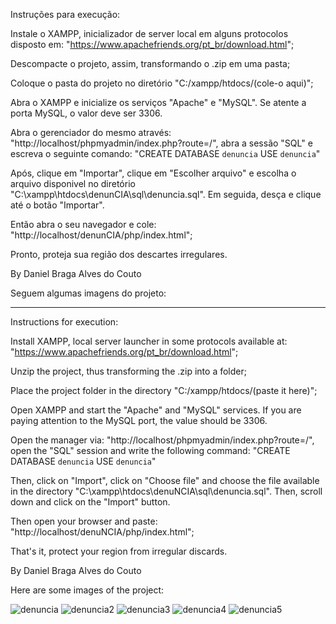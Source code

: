 Instruções para execução:

Instale o XAMPP, inicializador de server local em alguns protocolos disposto em: "https://www.apachefriends.org/pt_br/download.html";

Descompacte o projeto, assim, transformando o .zip em uma pasta;

Coloque o pasta do projeto no diretório "C:/xampp/htdocs/(cole-o aqui)";

Abra o XAMPP e inicialize os serviços "Apache" e "MySQL". Se atente a porta MySQL, o valor deve ser 3306.

Abra o gerenciador do mesmo através: "http://localhost/phpmyadmin/index.php?route=/", abra a sessão "SQL" e escreva o seguinte comando: 
"CREATE DATABASE `denuncia`
USE `denuncia`"

Após, clique em "Importar", clique em "Escolher arquivo" e escolha o arquivo disponivel no diretório "C:\xampp\htdocs\denunCIA\sql\denuncia.sql". Em seguida, desça e clique até o botão "Importar".

Então abra o seu navegador e cole: "http://localhost/denunCIA/php/index.html";

Pronto, proteja sua região dos descartes irregulares.

By Daniel Braga Alves do Couto

Seguem algumas imagens do projeto:

___________________________________________________________________________________________________________________________________________________________________________________

Instructions for execution:

Install XAMPP, local server launcher in some protocols available at: "https://www.apachefriends.org/pt_br/download.html";

Unzip the project, thus transforming the .zip into a folder;

Place the project folder in the directory "C:/xampp/htdocs/(paste it here)";

Open XAMPP and start the "Apache" and "MySQL" services. If you are paying attention to the MySQL port, the value should be 3306.

Open the manager via: "http://localhost/phpmyadmin/index.php?route=/", open the "SQL" session and write the following command:
"CREATE DATABASE `denuncia`
USE `denuncia`"

Then, click on "Import", click on "Choose file" and choose the file available in the directory "C:\xampp\htdocs\denuNCIA\sql\denuncia.sql". Then, scroll down and click on the "Import" button.

Then open your browser and paste: "http://localhost/denuNCIA/php/index.html";

That's it, protect your region from irregular discards.

By Daniel Braga Alves do Couto

Here are some images of the project:

![denuncia](https://github.com/user-attachments/assets/8c6b0dbc-5adb-4cae-b0ac-75402ff76e69)
![denuncia2](https://github.com/user-attachments/assets/7ada80d6-5a65-4b83-9468-ca17d4e4e01f)
![denuncia3](https://github.com/user-attachments/assets/c0db1386-a76b-4e67-bd45-be40360c18e6)
![denuncia4](https://github.com/user-attachments/assets/c8b73098-6441-4502-abdf-66d1e3235a05)
![denuncia5](https://github.com/user-attachments/assets/db4b8965-3c1e-4a86-9879-a1a862ffcf9a)
